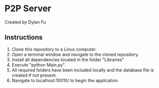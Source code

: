 # P2P Server
Created by Dylan Fu

## Instructions
1. Clone this repository to a Linux computer.
2. Open a terminal window and navigate to the cloned repository.
3. Install all dependencies located in the folder "Libraries"
3. Execute "python Main.py".
4. All required folders have been included locally and the database file is created if not present.
5. Navigate to localhost:10010/ to begin the application




